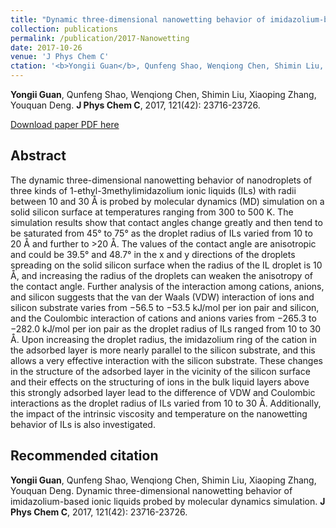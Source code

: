 ```yaml
---
title: "Dynamic three-dimensional nanowetting behavior of imidazolium-based ionic liquids probed by molecular dynamics simulation"
collection: publications
permalink: /publication/2017-Nanowetting
date: 2017-10-26
venue: 'J Phys Chem C'
ctation: '<b>Yongii Guan</b>, Qunfeng Shao, Wenqiong Chen, Shimin Liu, Xiaoping Zhang, Youquan Deng. Dynamic three-dimensional nanowetting behavior of imidazolium-based ionic liquids probed by molecular dynamics simulation. <b>J Phys Chem C</b>, 2017, 121(42): 23716-23726.'
---
```


<b>Yongii Guan</b>, Qunfeng Shao, Wenqiong Chen, Shimin Liu, Xiaoping Zhang, Youquan Deng. <b>J Phys Chem C</b>, 2017, 121(42): 23716-23726.

[Download paper PDF here](https://github.com/Yongji-Guan/Yongji-Guan.github.io/blob/master/files/2017-1.pdf)

## Abstract
The dynamic three-dimensional nanowetting behavior of nanodroplets of three kinds of 1-ethyl-3methylimidazolium ionic liquids (ILs) with radii between 10 and 30 Å is probed by molecular dynamics (MD) simulation on a solid silicon surface at temperatures ranging from 300 to 500 K. The simulation results show that contact angles change greatly and then tend to be saturated from 45° to 75° as the droplet radius of ILs varied from 10 to 20 Å and further to >20 Å. The values of the contact angle are anisotropic and could be 39.5° and 48.7° in the x and y directions of the droplets spreading on the solid silicon surface when the radius of the IL droplet is 10 Å, and increasing the radius of the droplets can weaken the anisotropy of the contact angle. Further analysis of the interaction among cations, anions, and silicon suggests that the van der Waals (VDW) interaction of ions and silicon substrate varies from −56.5 to −53.5 kJ/mol per ion pair and silicon, and the Coulombic interaction of cations and anions varies from −265.3 to −282.0 kJ/mol per ion pair as the droplet radius of ILs ranged from 10 to 30 Å. Upon increasing the droplet radius, the imidazolium ring of the cation in the adsorbed layer is more nearly parallel to the silicon substrate, and this allows a very effective interaction with the silicon substrate. These changes in the structure of the adsorbed layer in the vicinity of the silicon surface and their effects on the structuring of ions in the bulk liquid layers above this strongly adsorbed layer lead to the difference of VDW and Coulombic interactions as the droplet radius of ILs varied from 10 to 30 Å. Additionally, the impact of the intrinsic viscosity and temperature on the nanowetting behavior of ILs is also investigated.

## Recommended citation
<b>Yongii Guan</b>, Qunfeng Shao, Wenqiong Chen, Shimin Liu, Xiaoping Zhang, Youquan Deng. Dynamic three-dimensional nanowetting behavior of imidazolium-based ionic liquids probed by molecular dynamics simulation. <b>J Phys Chem C</b>, 2017, 121(42): 23716-23726.